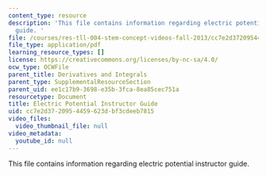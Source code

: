 ```yaml
---
content_type: resource
description: 'This file contains information regarding electric potential instructor
  guide. '
file: /courses/res-tll-004-stem-concept-videos-fall-2013/cc7e2d3720954459623dbf3cdeeb7815_MITRES_TLL-004F13_EleGuide.pdf
file_type: application/pdf
learning_resource_types: []
license: https://creativecommons.org/licenses/by-nc-sa/4.0/
ocw_type: OCWFile
parent_title: Derivatives and Integrals
parent_type: SupplementalResourceSection
parent_uid: ee1c17b9-3698-e35b-3fca-8ea85cec751a
resourcetype: Document
title: Electric Potential Instructor Guide
uid: cc7e2d37-2095-4459-623d-bf3cdeeb7815
video_files:
  video_thumbnail_file: null
video_metadata:
  youtube_id: null
---
```

This file contains information regarding electric potential instructor guide. 